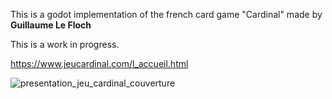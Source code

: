 This is a godot implementation of the french card game "Cardinal" made by **Guillaume Le Floch**

This is a work in progress.

https://www.jeucardinal.com/l_accueil.html

![presentation_jeu_cardinal_couverture](https://github.com/user-attachments/assets/0c549933-8872-4b6d-8248-1e5f158bea53)
